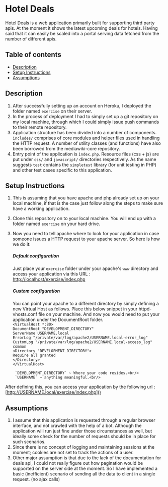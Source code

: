 # Hotel Deals
Hotel Deals is a web application primarily built for supporting third party apis. At the moment it shows the latest upcoming deals for hotels. Having said that it can easily be scaled into a portal serving data fetched from the number of different apis.

## Table of contents 
* [Description](#description)
* [Setup Instructions](#setup)
* [Assumptions](#assumptions)

## Description
1. After successfully setting up an account on Heroku, I deployed the folder named `exercise` on their server.
2. In the process of deployment I had to simply set up a git repository on my local machine, through which I could simply issue push commands to their remote repository.
3. Application structure has been divided into a number of components. `includes/` comprises of core modules and helper files used in handling the HTTP request. A number of utility classes (and functions) have also been borrowed from the mediawiki-core repository.
4. Entry point of the application is `index.php`. Resource files (css + js) are put under `css/` and `javascript/` directories respectively. As the name suggests `test` contains the `simpletest` library (for unit testing in PHP) and other test cases specific to this application.

## Setup Instructions
1. This is assuming that you have apache and php already set up on your local machine, if that is the case just follow along the steps to make sure have a working application.
2. Clone this repository on to your local machine. You will end up with a folder named `exercise` on your hard drive.
3. Now you need to tell apache where to look for your application in case someone issues a HTTP request to your apache server. So here is how we do it:

    ##### Default configuration 
    Just place your `exercise` folder under your apache's `www` directory and access your application via this URL :
    [http://localhost/exercise/index.php]()
        
    ##### Custom configuration 
    You can point your apache to a different directory by simply defining a new Virtual Host as follows. Place this below snippet in your httpd-vhosts.conf file on your machine. And now you would need to put your application under the DocumentRoot folder.<br/>
        `<VirtualHost *:80>`                                                                 
            `DocumentRoot "DEVELOPMENT_DIRECTORY"`                                       
            `ServerName USERNAME.local`                                                        
            `ErrorLog "/private/var/log/apache2/USERNAME.local-error_log"`                     
            `CustomLog "/private/var/log/apache2/USERNAME.local-access_log" common`            
            `<Directory "DEVELOPMENT_DIRECTORY">`                                      
                `Require all granted`                                                        
            `</Directory>`                                                                   
        `</VirtualHost>`

        `DEVELOPMENT_DIRECTORY` ~ Where your code resides.<br/>
        `USERNAME` ~ anything meaningful.<br/>
After defining this, you can access your application by the following url :                                 [http://USERNAME.local/exercise/index.php]()

## Assumptions
1. I assume that this application is requested through a regular browser interface, and not crawled with the help of a bot. Although the application will run just fine under those circumstances as well, but ideally some check for the number of requests should be in place for such scenarios.
2. Since there is no concept of logging and maintaining sessions at the moment; cookies are not set to track the actions of a user.
3. Other major assumption is that due to the lack of the documentation for deals api, I could not really figure out how pagination would be supported on the server side at the moment. So I have implemented a basic (inefficient) scenario of sending all the data to client in a single request. (no ajax calls)
